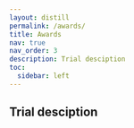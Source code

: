 ```yaml
---
layout: distill
permalink: /awards/
title: Awards
nav: true
nav_order: 3
description: Trial desciption
toc:
  sidebar: left
---
```


## Trial desciption
